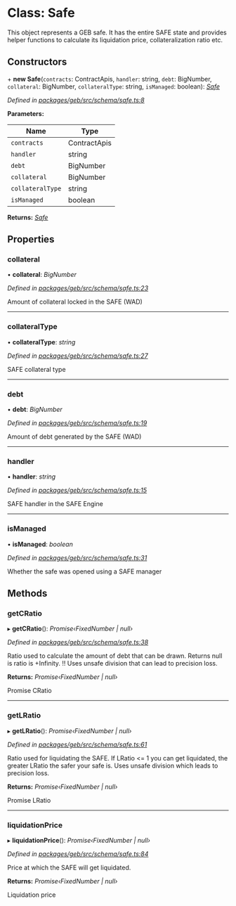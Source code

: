 # Class: Safe

This object represents a GEB safe. It has the entire SAFE state and provides helper functions to calculate its liquidation price, collateralization ratio etc.

## Constructors


\+ **new Safe**(`contracts`: ContractApis, `handler`: string, `debt`: BigNumber, `collateral`: BigNumber, `collateralType`: string, `isManaged`: boolean): *[Safe](safe.md)*

*Defined in [packages/geb/src/schema/safe.ts:8](https://github.com/reflexer-labs/geb.js/blob/733be7a/packages/geb/src/schema/safe.ts#L8)*

**Parameters:**

Name | Type |
------ | ------ |
`contracts` | ContractApis |
`handler` | string |
`debt` | BigNumber |
`collateral` | BigNumber |
`collateralType` | string |
`isManaged` | boolean |

**Returns:** *[Safe](safe.md)*

## Properties

###  collateral

• **collateral**: *BigNumber*

*Defined in [packages/geb/src/schema/safe.ts:23](https://github.com/reflexer-labs/geb.js/blob/733be7a/packages/geb/src/schema/safe.ts#L23)*

Amount of collateral locked in the SAFE (WAD)

___

###  collateralType

• **collateralType**: *string*

*Defined in [packages/geb/src/schema/safe.ts:27](https://github.com/reflexer-labs/geb.js/blob/733be7a/packages/geb/src/schema/safe.ts#L27)*

SAFE collateral type

___

###  debt

• **debt**: *BigNumber*

*Defined in [packages/geb/src/schema/safe.ts:19](https://github.com/reflexer-labs/geb.js/blob/733be7a/packages/geb/src/schema/safe.ts#L19)*

Amount of debt generated by the SAFE (WAD)

___

###  handler

• **handler**: *string*

*Defined in [packages/geb/src/schema/safe.ts:15](https://github.com/reflexer-labs/geb.js/blob/733be7a/packages/geb/src/schema/safe.ts#L15)*

SAFE handler in the SAFE Engine

___

###  isManaged

• **isManaged**: *boolean*

*Defined in [packages/geb/src/schema/safe.ts:31](https://github.com/reflexer-labs/geb.js/blob/733be7a/packages/geb/src/schema/safe.ts#L31)*

Whether the safe was opened using a SAFE manager

## Methods

###  getCRatio

▸ **getCRatio**(): *Promise‹FixedNumber | null›*

*Defined in [packages/geb/src/schema/safe.ts:38](https://github.com/reflexer-labs/geb.js/blob/733be7a/packages/geb/src/schema/safe.ts#L38)*

Ratio used to calculate the amount of debt that can be drawn. Returns null is ratio is +Infinity. !! Uses unsafe division that can lead to precision loss.

**Returns:** *Promise‹FixedNumber | null›*

Promise<FixedNumber> CRatio

___

###  getLRatio

▸ **getLRatio**(): *Promise‹FixedNumber | null›*

*Defined in [packages/geb/src/schema/safe.ts:61](https://github.com/reflexer-labs/geb.js/blob/733be7a/packages/geb/src/schema/safe.ts#L61)*

Ratio used for liquidating the SAFE. If LRatio <= 1 you can get liquidated, the greater LRatio the safer your safe is. Uses unsafe division which leads to precision loss.

**Returns:** *Promise‹FixedNumber | null›*

Promise<FixedNumber> LRatio

___

###  liquidationPrice

▸ **liquidationPrice**(): *Promise‹FixedNumber | null›*

*Defined in [packages/geb/src/schema/safe.ts:84](https://github.com/reflexer-labs/geb.js/blob/733be7a/packages/geb/src/schema/safe.ts#L84)*

Price at which the SAFE will get liquidated.

**Returns:** *Promise‹FixedNumber | null›*

<FixedNumber> Liquidation price

